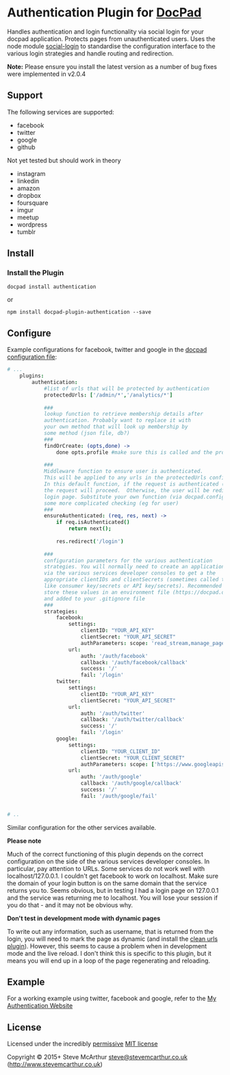 # Authentication Plugin for [DocPad](http://docpad.org)

Handles authentication and login functionality via social login for your docpad application. Protects pages from unauthenticated users. Uses the node module [social-login](https://github.com/26medias/social-login) to standardise the configuration interface to the various login strategies and handle routing and redirection.

**Note:** Please ensure you install the latest version as a number of bug fixes were implemented in v2.0.4

## Support ##
The following services are supported:

*   facebook
*   twitter
*   google
*   github

Not yet tested but should work in theory

*   instagram
*   linkedin
*   amazon
*   dropbox
*   foursquare
*   imgur
*   meetup
*   wordpress
*   tumblr




## Install

### Install the Plugin

```
docpad install authentication
```
or
```
npm install docpad-plugin-authentication --save
```

## Configure

Example configurations for facebook, twitter and google in the [docpad configuration file](https://docpad.org/docs/config):

``` coffee
# ...
    plugins:
        authentication:
            #list of urls that will be protected by authentication
            protectedUrls: ['/admin/*','/analytics/*']
            
            ###
            lookup function to retrieve membership details after
            authentication. Probably want to replace it with
            your own method that will look up membership by
            some method (json file, db?)
            ###
            findOrCreate: (opts,done) ->
                done opts.profile #make sure this is called and the profile or user data is returned
                
            ###
            Middleware function to ensure user is authenticated.
            This will be applied to any urls in the protectedUrls config option.
            In this default function, if the request is authenticated (typically via a persistent login session),
            the request will proceed.  Otherwise, the user will be redirected to the
            login page. Substitute your own function (via docpad.config) that will perhaps do
            some more complicated checking (eg for user)
            ###
            ensureAuthenticated: (req, res, next) ->
                if req.isAuthenticated()
                    return next();
            
                res.redirect('/login')
            
            ###
            configuration parameters for the various authentication
            strategies. You will normally need to create an application
            via the various services developer consoles to get a the
            appropriate clientIDs and clientSecrets (sometimes called things
            like consumer key/secrets or API key/secrets). Recommended that you
            store these values in an environment file (https://docpad.org/docs/config)
            and added to your .gitignore file
            ###
            strategies:
                facebook:
                    settings:
                        clientID: "YOUR_API_KEY"
                        clientSecret: "YOUR_API_SECRET"
                        authParameters: scope: 'read_stream,manage_pages'
                    url:
                        auth: '/auth/facebook'
                        callback: '/auth/facebook/callback'
                        success: '/'
                        fail: '/login'
                twitter:
                    settings:
                        clientID: "YOUR_API_KEY"
                        clientSecret: "YOUR_API_SECRET"
                    url:
                        auth: '/auth/twitter'
                        callback: '/auth/twitter/callback'
                        success: '/'
                        fail: '/login'
             	google:
                	settings:
                    	clientID: "YOUR_CLIENT_ID"
                    	clientSecret: "YOUR_CLIENT_SECRET"
                    	authParameters: scope: ['https://www.googleapis.com/auth/userinfo.profile','https://www.googleapis.com/auth/userinfo.email']
                	url:
                    	auth: '/auth/google'
                    	callback: '/auth/google/callback'
                    	success: '/'
                    	fail: '/auth/google/fail'


# ..
```
Similar configuration for the other services available.

**Please note**

Much of the correct functioning of this plugin depends on the correct configuration on the side of the various services developer consoles. In particular, pay attention to URLs. Some services do not work well with localhost/127.0.0.1. I couldn't get facebook to work on localhost. Make sure the domain of your login button is on the same domain that the service returns you to. Seems obvious, but in testing I had a login page on 127.0.0.1 and the service was returning me to localhost. You will lose your session if you do that - and it may not be obvious why.

**Don't test in development mode with dynamic pages**

To write out any information, such as username, that is returned from the login, you will need to mark the page as dynamic (and install the [clean urls plugin](https://www.npmjs.com/package/docpad-plugin-cleanurls)). However, this seems to cause a problem when in development mode and the live reload. I don't think this is specific to this plugin, but it means you will end up in a loop of the page regenerating and reloading.

## Example

For a working example using twitter, facebook and google, refer to the [My Authentication Website](http://login-stevehome.rhcloud.com)


## License

Licensed under the incredibly [permissive](http://en.wikipedia.org/wiki/Permissive_free_software_licence) [MIT license](http://creativecommons.org/licenses/MIT/)

Copyright &copy; 2015+ Steve McArthur <steve@stevemcarthur.co.uk> (http://www.stevemcarthur.co.uk)
